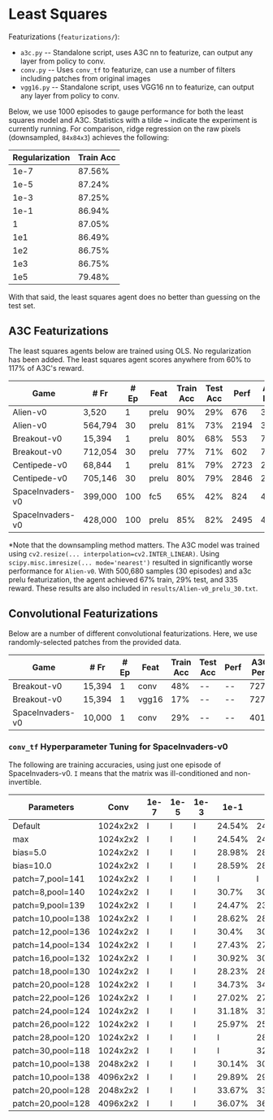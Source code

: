 # Least Squares

Featurizations (`featurizations/`):
- `a3c.py` -- Standalone script, uses A3C nn to featurize, can output any layer from policy to conv.
- `conv.py` -- Uses `conv_tf` to featurize, can use a number of filters including patches from original images
- `vgg16.py` -- Standalone script, uses VGG16 nn to featurize, can output any layer from policy to conv.

Below, we use 1000 episodes to gauge performance for both the least squares model and A3C. Statistics with a tilde ~ indicate the experiment is currently running. For comparison, ridge regression on the raw pixels (downsampled, `84x84x3`) achieves the following:

| Regularization | Train Acc |
|----------------|-----------|
| 1e-7 | 87.56% |
| 1e-5 | 87.24% |
| 1e-3 | 87.25% |
| 1e-1 | 86.94% |
| 1 | 87.05% |
| 1e1 | 86.49% |
| 1e2 | 86.75% |
| 1e3 | 86.75% |
| 1e5 | 79.48% |

With that said, the least squares agent does no better than guessing on the test set.

## A3C Featurizations

The least squares agents below are trained using OLS. No regularization has been added. The least squares agent scores anywhere from 60% to 117% of A3C's reward.

| Game | # Fr | # Ep | Feat | Train Acc | Test Acc | Perf | A3C Perf |
|------|------|------|------|-----------|----------|-------|-----------|
| Alien-v0 | 3,520 | 1 | prelu | 90% | 29% | 676 | 3123 |
| Alien-v0 | 564,794 | 30 | prelu | 81% | 73% | 2194 | 3123 |
| Breakout-v0 | 15,394 | 1 | prelu | 80% | 68% | 553 | 727 |
| Breakout-v0 | 712,054 | 30 | prelu | 77% | 71% | 602 | 727 |
| Centipede-v0 | 68,844 | 1 | prelu | 81% | 79% | 2723 | 2549 |
| Centipede-v0 | 705,146 | 30 | prelu | 80% | 79% | 2846 | 2549 |
| SpaceInvaders-v0 | 399,000 | 100 | fc5 | 65% | 42% | 824 | 4012 |
| SpaceInvaders-v0 | 428,000 | 100 | prelu | 85% | 82% | 2495 | 4012 |

*Note that the downsampling method matters. The A3C model was trained using `cv2.resize(... interpolation=cv2.INTER_LINEAR)`. Using `scipy.misc.imresize(... mode='nearest')` resulted in significantly worse performance for `Alien-v0`. With 500,680  samples (30 episodes) and a3c prelu featurization, the agent achieved 67% train, 29% test, and 335 reward. These results are also included in `results/Alien-v0_prelu_30.txt`.

## Convolutional Featurizations

Below are a number of different convolutional featurizations. Here, we use randomly-selected patches from the provided data.

| Game | # Fr | # Ep | Feat | Train Acc | Test Acc | Perf | A3C Perf |
|------|------|------|------|-----------|----------|------|----------|
| Breakout-v0 | 15,394 | 1 | conv | 48% | -- | -- | 727 |
| Breakout-v0 | 15,394 | 1 | vgg16 | 17% | -- | -- | 727 |
| SpaceInvaders-v0 | 10,000 | 1 | conv | 29% | -- | -- | 4012 |

### `conv_tf` Hyperparameter Tuning for SpaceInvaders-v0

The following are training accuracies, using just one episode of SpaceInvaders-v0. `I` means that the matrix was ill-conditioned and non-invertible.

| Parameters | Conv | 1e-7 | 1e-5 | 1e-3 | 1e-1 | 1 | 1e1 | 1e2 | 1e3 | 1e5 |
|------------|------|------|------|------|------|---|-----|-----|-----|-----|
| Default | 1024x2x2 | I | I | I | 24.54% | 24.54% | 24.54% | 24.51% | 24.06% | 29.54% |
| max | 1024x2x2 | I | I | I | 24.54% | 24.54% | 24.54% | 24.51% | 24.06% | 29.54% |
| bias=5.0 | 1024x2x2 | I | I | I | 28.98% | 28.98% | 28.97% | 28.93% | 28.94% | 29.45% |
| bias=10.0 | 1024x2x2 | I | I | I | 28.59% | 28.59% | 28.6% | 28.52% | 28.24% | 27.94% |
| patch=7,pool=141 | 1024x2x2 | I | I | I | I | I | I | I | I | I |
| patch=8,pool=140 | 1024x2x2 | I | I | I | 30.7% | 30.71% | 30.87% | 30.57% | 30.92% | 30.88% |
| patch=9,pool=139 | 1024x2x2 | I | I | I | 24.47% | 23.98% | 22.76% | 30.56% | 29.44% | 29.65% |
| patch=10,pool=138 | 1024x2x2 | I | I | I | 28.62% | 28.62% | 28.47% | 28.29% | 30.83% | 29.41% |
| patch=12,pool=136 | 1024x2x2 | I | I | I | 30.4% | 30.4% | 30.42% | 30.43% | 30.73% | 29.71% |
| patch=14,pool=134 | 1024x2x2 | I | I | I | 27.43% | 27.32% | 27.22% | 22.35% | 30.52% | 27.17% |
| patch=16,pool=132 | 1024x2x2 | I | I | I | 30.92% | 30.91% | 30.93% | 30.87% | 30.75% | 28.18% |
| patch=18,pool=130 | 1024x2x2 | I | I | I | 28.23% | 28.23% | 28.23% | 28.17% | 27.86% | 25.55% |
| patch=20,pool=128 | 1024x2x2 | I | I | I | 34.73% | 34.73% | 34.81% | **35.06%** | 34.88% | 28.89% |
| patch=22,pool=126 | 1024x2x2 | I | I | I | 27.02% | 27.02% | 27.02% | 27.12% | 27.28% | 34.63% |
| patch=24,pool=124 | 1024x2x2 | I | I | I | 31.18% | 31.17% | 31.17% | 31.17% | 31.2% | 21.24% |
| patch=26,pool=122 | 1024x2x2 | I | I | I | 25.97% | 25.97% | 25.97% | 25.98% | 26.03% | 28.65% |
| patch=28,pool=120 | 1024x2x2 | I | I | I | I | 28.81% | 28.81% | 28.81% | 28.81% | 27.62% |
| patch=30,pool=118 | 1024x2x2 | I | I | I | I | 32.76% | 32.76% | 32.76% | 32.76% | 33.12% |
| patch=10,pool=138 | 2048x2x2 | I | I | I | 30.14% | 30.15% | 30.28% | 30.19% | 30.71% | 29.5% |
| patch=10,pool=138 | 4096x2x2 | I | I | I | 29.89% | 29.89% | 29.87% | 29.86% | 29.49% | 25.93% |
| patch=20,pool=128 | 2048x2x2 | I | I | I | 33.67% | 33.66% | 33.72% | 34.01% | 34.19% | 34.17% |
| patch=20,pool=128 | 4096x2x2 | I | I | I | 36.07% | 36.07% | 36.09% | 35.28% | 33.82% | 34.4% |
